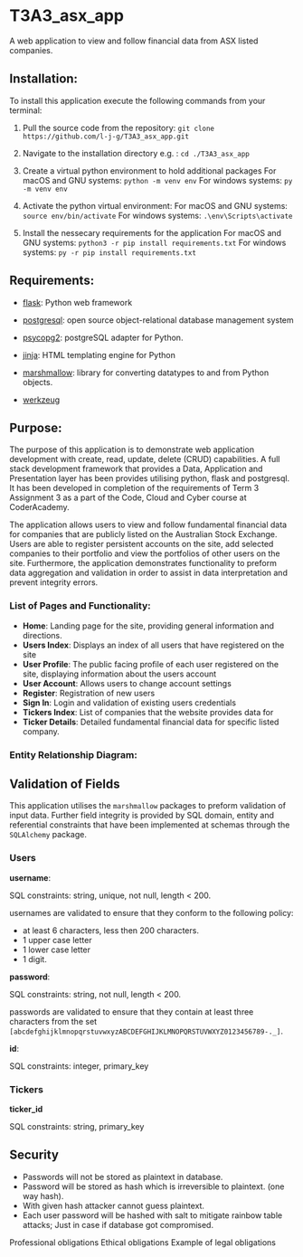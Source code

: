 # T3A3_asx_app
A web application to view and follow financial data from ASX listed companies.

## Installation:

To install this application execute the following commands from your terminal: 

1. Pull the source code from the repository: 
`git clone https://github.com/l-j-g/T3A3_asx_app.git`

2. Navigate to the installation directory e.g. :
`cd ./T3A3_asx_app`

3. Create a virtual python environment to hold additional packages 
For macOS and GNU systems: 
 `python -m venv env`
For windows systems:
 `py -m venv env`
4. Activate the python virtual environment: 
For macOS and GNU systems: 
 `source env/bin/activate`
For windows systems:
 `.\env\Scripts\activate`
5. Install the nessecary requirements for the application 
For macOS and GNU systems: 
 `python3 -r pip install requirements.txt`
For windows systems:
 `py -r pip install requirements.txt`

## Requirements:

- [flask](): Python web framework

- [postgresql](https://www.postgresql.org/docs/14/index.html): open source object-relational database management system

- [psycopg2](https://www.psycopg.org/docs/): postgreSQL adapter for Python.

- [jinja](https://jinja.palletsprojects.com/en/3.0.x/): HTML templating engine for Python

- [marshmallow](https://marshmallow.readthedocs.io/en/stable/): library for converting datatypes to and from Python objects.

- [werkzeug]()

## Purpose:

The purpose of this application is to demonstrate web application development with create, read, update, delete (CRUD) capabilities. A full stack development framework that provides a Data, Application and Presentation layer has been provides utilising python, flask and postgresql. It has been developed in completion of the requirements of Term 3 Assignment 3 as a part of the Code, Cloud and Cyber course at CoderAcademy.

The application allows users to view and follow fundamental financial data for companies that are publicly listed on the Australian Stock Exchange. Users are able to register persistent accounts on the site, add selected companies to their portfolio and view the portfolios of other users on the site. Furthermore, the application demonstrates functionality to preform data aggregation and validation in order to assist in data interpretation and prevent integrity errors.

### List of Pages and Functionality:

- **Home**: Landing page for the site, providing general information and directions.
- **Users Index**: Displays an index of all users that have registered on the site
- **User Profile**: The public facing profile of each user registered on the site, displaying information about the users account
- **User Account**: Allows users to change account settings
- **Register**: Registration of new users
- **Sign In**: Login and validation of existing users credentials
- **Tickers Index**: List of companies that the website provides data for
- **Ticker Details**: Detailed fundamental financial data for specific listed company.

### Entity Relationship Diagram:

## Validation of Fields

This application utilises the `marshmallow` packages to preform validation of input data. Further field integrity is provided by SQL domain, entity and referential constraints that have been implemented at schemas through the `SQLAlchemy` package.

### Users

**username**:

SQL constraints: string, unique, not null, length < 200.

usernames are validated to ensure that they conform to the following policy:

- at least 6 characters, less then 200 characters.
- 1 upper case letter
- 1 lower case letter
- 1 digit.

**password**:

SQL constraints: string, not null, length < 200.

passwords are validated to ensure that they contain at least three characters from the set `[abcdefghijklmnopqrstuvwxyzABCDEFGHIJKLMNOPQRSTUVWXYZ0123456789-._]`.

**id**:

SQL constraints: integer, primary_key

### Tickers

**ticker_id**

SQL constraints: string, primary_key





## Security 



- Passwords will not be stored as plaintext in database.
- Password will be stored as hash which is irreversible to plaintext. (one way hash).
- With given hash attacker cannot guess plaintext.
- Each user password will be hashed with salt to mitigate rainbow table attacks; Just in case if database got compromised.


Professional obligations
Ethical obligations
Example of legal obligations